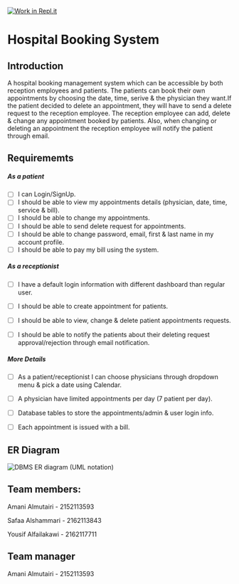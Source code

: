 [![Work in Repl.it](https://classroom.github.com/assets/work-in-replit-14baed9a392b3a25080506f3b7b6d57f295ec2978f6f33ec97e36a161684cbe9.svg)](https://classroom.github.com/online_ide?assignment_repo_id=426739&assignment_repo_type=GroupAssignmentRepo)
# Hospital Booking System

## Introduction 

A hospital booking management system which can be accessible by both reception employees and patients. The patients can book their own appointments by choosing the date, time, serive & the physician they want.If the patient decided to delete an appointment, they will have to send a delete request to the reception employee. The reception employee can add, delete & change any appointment booked by patients. Also, when changing or deleting an appointment the reception employee will notify the patient through email.

## Requirememts 

##### As a patient 
- [ ] I can Login/SignUp.
- [ ] I should be able to view my appointments details (physician, date, time, service & bill).
- [ ] I should be able to change my appointments.
- [ ] I should be able to send delete request for appointments.
- [ ] I should be able to change password, email, first & last name in my account profile.
- [ ] I should be able to pay my bill using the system.

##### As a receptionist
- [ ] I have a default login information with different dashboard than regular user.
- [ ] I should be able to create appointment for patients.
- [ ] I should be able to view, change & delete patient appointments requests.
- [ ] I should be able to notify the patients about  their deleting request approval/rejection through email notification.


##### More Details
- [ ] As a patient/receptionist I can choose physicians through dropdown menu & pick a date using Calendar.
- [ ] A physician have limited appointments per day (7 patient per day).
- [ ] Database tables to store the appointments/admin & user login info.
- [ ] Each appointment is issued with a bill.


## ER Diagram 
![DBMS ER diagram (UML notation)](https://user-images.githubusercontent.com/75279870/121392429-0f8aed00-c958-11eb-9dbf-742b603ca5fe.png)





## Team members:
Amani Almutairi - 2152113593

Safaa Alshammari - 2162113843

Yousif Alfailakawi - 2162117711

## Team manager
Amani Almutairi - 2152113593

